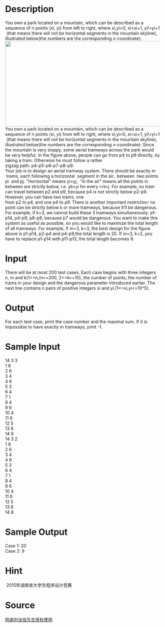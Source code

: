 
# Description

<div class="content"><div>You own a park located on a mountain, which can be described as a sequence of n points (xi, yi) from left to right, where xi,yi&gt;0, xi&lt;xi+1, yi!=yi+1  (that means there will not be horizontal segments in the mountain skyline), illustrated below(the numbers are the corresponding x-coordinate): </div>
<div><img src="/source/bzoj/4254/img/aHR0cHM6Ly9seWRzeS5jb20vSnVkZ2VPbmxpbmUvdXBsb2FkLzIwMTUwOS9mZi5QTkc=.PNG" width="754" height="277" alt=""/></div>
<div></div>
<div>You own a park located on a mountain, which can be described as a sequence of n points (xi, yi) from left to right, where xi,yi&gt;0, xi&lt;xi+1, yi!=yi+1  (that means there will not be horizontal segments in the mountain skyline), illustrated below(the numbers are the corresponding x-coordinate): Since the mountain is very sloppy, some aerial tramways across the park would be very helpful. In the figure above, people can go from p4 to p9 directly, by taking a tram. Otherwise he must follow a rather </div>
<div>zigzag path: p4-p5-p6-p7-p8-p9. </div>
<div>Your job is to design an aerial tramway system. There should be exactly m  trams, each following a horizontal  segment in the air,  between  two points pi  and pj. &#34;Horizontal&#34; means yi=yj,  “in the air&#34; means all the points in between are strictly below, i.e. yk&lt;yi for every i&lt;k&lt;j. For example, no tram can travel between p2 and p9, because p4 is not strictly below p2-p9. However, you can have two trams, one </div>
<div>from p2 to p4, and one p4 to p9. There is another important restriction: no point can be strictly below k or more tramways, because it’ll be dangerous. For example, if k=3, we cannot build these 3 tramways simultaneously: p1-p14, p4-p9, p6-p8, because p7 would be dangerous. You want to make this system as useful as possible, so you would like to maximize the total length of all tramways. For example, if m=3, k=3, the best design for the figure above is p1-p14, p2-p4 and p4-p9,the total length is 20. If m=3, k=2, you have to replace p1-p14 with p11-p13, the total length becomes 9. </div>
<p></p></div>

# Input

<div class="content"><div>There will be at most 200 test cases. Each case begins with three integers n, m and k(1&lt;=n,m&lt;=200, 2&lt;=k&lt;=10), the number of points, the number of trams in your design and the dangerous parameter introduced earlier. The next line contains n pairs of positive integers xi and yi.(1&lt;=xi,yi&lt;=10^5).  </div>
<div></div>
<p></p></div>

# Output

<div class="content"><div>For each test case, print the case number and the maximal sum. If it is impossible to have exactly m tramways, print -1. </div>
<div></div>
<p></p></div>

# Sample Input

<div class="content"><span class="sampledata">14 3 3 <br/>
1 8 <br/>
2 6 <br/>
3 4 <br/>
4 6 <br/>
5 3 <br/>
6 4 <br/>
7 1 <br/>
8 4 <br/>
9 6 <br/>
10 4 <br/>
11 6 <br/>
12 5 <br/>
13 6 <br/>
14 8 <br/>
14 3 2 <br/>
1 8 <br/>
2 6 <br/>
3 4 <br/>
4 6 <br/>
5 3 <br/>
6 4 <br/>
7 1 <br/>
8 4 <br/>
9 6 <br/>
10 4 <br/>
11 6 <br/>
12 5 <br/>
13 6 <br/>
14 8 </span></div>

# Sample Output

<div class="content"><span class="sampledata">Case 1: 20 <br/>
Case 2: 9 </span></div>

# Hint

<div class="content"><p></p><p> 2015年湖南省大学生程序设计竞赛</p><p></p></div>

# Source

<div class="content"><p><a href="problemset.php?search=鸣谢刘汝佳先生授权使用">鸣谢刘汝佳先生授权使用</a></p></div>

